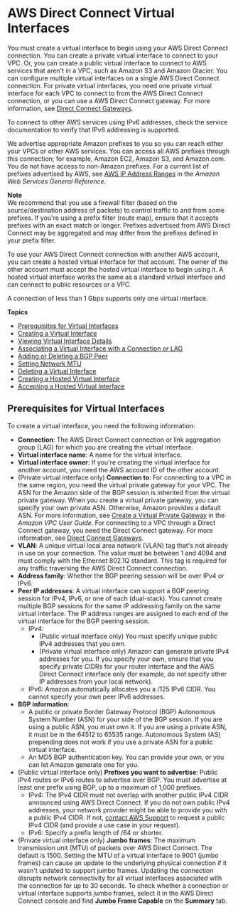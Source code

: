 # AWS Direct Connect Virtual Interfaces<a name="WorkingWithVirtualInterfaces"></a>

You must create a virtual interface to begin using your AWS Direct Connect connection\. You can create a private virtual interface to connect to your VPC\. Or, you can create a public virtual interface to connect to AWS services that aren't in a VPC, such as Amazon S3 and Amazon Glacier\. You can configure multiple virtual interfaces on a single AWS Direct Connect connection\. For private virtual interfaces, you need one private virtual interface for each VPC to connect to from the AWS Direct Connect connection, or you can use a AWS Direct Connect gateway\. For more information, see [Direct Connect Gateways](https://docs.aws.amazon.com/directconnect/latest/UserGuide/direct-connect-gateways.html)\.

To connect to other AWS services using IPv6 addresses, check the service documentation to verify that IPv6 addressing is supported\.

We advertise appropriate Amazon prefixes to you so you can reach either your VPCs or other AWS services\. You can access all AWS prefixes through this connection; for example, Amazon EC2, Amazon S3, and Amazon\.com\. You do not have access to non\-Amazon prefixes\. For a current list of prefixes advertised by AWS, see [AWS IP Address Ranges](https://docs.aws.amazon.com/general/latest/gr/aws-ip-ranges.html) in the *Amazon Web Services General Reference*\.

**Note**  
We recommend that you use a firewall filter \(based on the source/destination address of packets\) to control traffic to and from some prefixes\. If you're using a prefix filter \(route map\), ensure that it accepts prefixes with an exact match or longer\. Prefixes advertised from AWS Direct Connect may be aggregated and may differ from the prefixes defined in your prefix filter\.

To use your AWS Direct Connect connection with another AWS account, you can create a hosted virtual interface for that account\. The owner of the other account must accept the hosted virtual interface to begin using it\. A hosted virtual interface works the same as a standard virtual interface and can connect to public resources or a VPC\.

A connection of less than 1 Gbps supports only one virtual interface\.

**Topics**
+ [Prerequisites for Virtual Interfaces](#vif-prerequisites)
+ [Creating a Virtual Interface](create-vif.md)
+ [Viewing Virtual Interface Details](viewvifdetails.md)
+ [Associating a Virtual Interface with a Connection or LAG](associate-vif.md)
+ [Adding or Deleting a BGP Peer](add-peer-to-vif.md)
+ [Setting Network MTU](set-jumbo-frames-vif.md)
+ [Deleting a Virtual Interface](deletevif.md)
+ [Creating a Hosted Virtual Interface](createhostedvirtualinterface.md)
+ [Accepting a Hosted Virtual Interface](accepthostedvirtualinterface.md)

## Prerequisites for Virtual Interfaces<a name="vif-prerequisites"></a>

To create a virtual interface, you need the following information:
+ **Connection**: The AWS Direct Connect connection or link aggregation group \(LAG\) for which you are creating the virtual interface\.
+ **Virtual interface name**: A name for the virtual interface\.
+ **Virtual interface owner**: If you're creating the virtual interface for another account, you need the AWS account ID of the other account\.
+ \(Private virtual interface only\) **Connection to**: For connecting to a VPC in the same region, you need the virtual private gateway for your VPC\. The ASN for the Amazon side of the BGP session is inherited from the virtual private gateway\. When you create a virtual private gateway, you can specify your own private ASN\. Otherwise, Amazon provides a default ASN\. For more information, see [Create a Virtual Private Gateway](https://docs.aws.amazon.com/vpc/latest/userguide/SetUpVPNConnections.html#vpn-create-vpg) in the *Amazon VPC User Guide*\. For connecting to a VPC through a Direct Connect gateway, you need the Direct Connect gateway\. For more information, see [Direct Connect Gateways](https://docs.aws.amazon.com/directconnect/latest/UserGuide/direct-connect-gateways.html)\.
+ **VLAN**: A unique virtual local area network \(VLAN\) tag that's not already in use on your connection\. The value must be between 1 and 4094 and must comply with the Ethernet 802\.1Q standard\. This tag is required for any traffic traversing the AWS Direct Connect connection\.
+ **Address family**: Whether the BGP peering session will be over IPv4 or IPv6\.
+ **Peer IP addresses**: A virtual interface can support a BGP peering session for IPv4, IPv6, or one of each \(dual\-stack\)\. You cannot create multiple BGP sessions for the same IP addressing family on the same virtual interface\. The IP address ranges are assigned to each end of the virtual interface for the BGP peering session\.
  + IPv4:
    + \(Public virtual interface only\) You must specify unique public IPv4 addresses that you own\.
    + \(Private virtual interface only\) Amazon can generate private IPv4 addresses for you\. If you specify your own, ensure that you specify private CIDRs for your router interface and the AWS Direct Connect interface only \(for example, do not specify other IP addresses from your local network\)\.
  + IPv6: Amazon automatically allocates you a /125 IPv6 CIDR\. You cannot specify your own peer IPv6 addresses\.
+ **BGP information**:
  + A public or private Border Gateway Protocol \(BGP\) Autonomous System Number \(ASN\) for your side of the BGP session\. If you are using a public ASN, you must own it\. If you are using a private ASN, it must be in the 64512 to 65535 range\. Autonomous System \(AS\) prepending does not work if you use a private ASN for a public virtual interface\.
  + An MD5 BGP authentication key\. You can provide your own, or you can let Amazon generate one for you\.
+ \(Public virtual interface only\) **Prefixes you want to advertise**: Public IPv4 routes or IPv6 routes to advertise over BGP\. You must advertise at least one prefix using BGP, up to a maximum of 1,000 prefixes\.
  + IPv4: The IPv4 CIDR must not overlap with another public IPv4 CIDR announced using AWS Direct Connect\. If you do not own public IPv4 addresses, your network provider might be able to provide you with a public IPv4 CIDR\. If not, [contact AWS Support](https://aws.amazon.com/support/createCase) to request a public IPv4 CIDR \(and provide a use case in your request\)\.
  + IPv6: Specify a prefix length of /64 or shorter\.
+ \(Private virtual interface only\) **Jumbo frames**: The maximum transmission unit \(MTU\) of packets over AWS Direct Connect\. The default is 1500\. Setting the MTU of a virtual interface to 9001 \(jumbo frames\) can cause an update to the underlying physical connection if it wasn't updated to support jumbo frames\. Updating the connection disrupts network connectivity for all virtual interfaces associated with the connection for up to 30 seconds\. To check whether a connection or virtual interface supports jumbo frames, select it in the AWS Direct Connect console and find **Jumbo Frame Capable** on the **Summary** tab\.